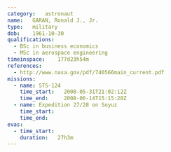 ```yaml
---
category:	astronaut
name:	GARAN, Ronald J., Jr.
type:	military
dob:	1961-10-30
qualifications:
  - BSc in business economics
  - MSc in aerospace engineering
timeinspace:	177d23h54m
references:
  - http://www.nasa.gov/pdf/740566main_current.pdf
missions:
  - name: STS-124
    time_start:   2008-05-31T21:02:12Z
    time_end:     2008-06-14T15:15:20Z
  - name: Expedition 27/28 on Soyuz
    time_start:   
    time_end:     
evas:
  - time_start: 
    duration:   27h3m
---
```

